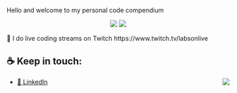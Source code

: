 Hello and welcome to my personal code compendium

<p align="center">
  <img src="https://img.shields.io/badge/-TypeScript-3178C6?logo=typescript&logoColor=fff">
   <img src="https://img.shields.io/badge/-Node.js-339933?logo=node.js&logoColor=fff">
</p>
🔴 I do live coding streams on Twitch https://www.twitch.tv/labsonlive



## ☕ Keep in touch:


<a href="https://discord.gg/xY4NuPBA">
  <img src="https://invidget.switchblade.xyz/xY4NuPBA" align="right">
</a>


- [💼 LinkedIn](https://linkedin.com/in/brunno-vieira)
